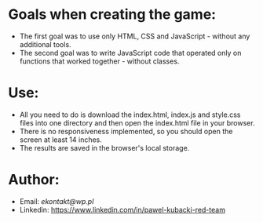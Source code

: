 <h1>Goals when creating the game:</h1>
<ul>
<li>The first goal was to use only HTML, CSS and JavaScript - without any additional tools.</li>
<li>The second goal was to write JavaScript code that operated only on functions that worked together - without classes.</li>
</ul>
<h1>Use:</h1>
<ul>
<li>All you need to do is download the index.html, index.js and style.css files into one directory and then open the index.html file in your browser.</li>
<li>There is no responsiveness implemented, so you should open the screen at least 14 inches.</li>
<li>The results are saved in the browser's local storage.</li>
</ul>
<h1>Author:</h1>
<ul>
<li>Email: <em>ekontakt@wp.pl</em></li>
<li>Linkedin: <a href="https://www.linkedin.com/in/pawel-kubacki-red-team" rel="nofollow">https://www.linkedin.com/in/pawel-kubacki-red-team</a></li>
</ul>
